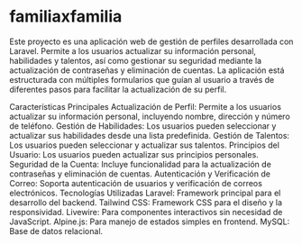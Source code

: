 # familiaxfamilia
Este proyecto es una aplicación web de gestión de perfiles desarrollada con Laravel. Permite a los usuarios actualizar su información personal, habilidades y talentos, así como gestionar su seguridad mediante la actualización de contraseñas y eliminación de cuentas. La aplicación está estructurada con múltiples formularios que guían al usuario a través de diferentes pasos para facilitar la actualización de su perfil.

Características Principales
Actualización de Perfil: Permite a los usuarios actualizar su información personal, incluyendo nombre, dirección y número de teléfono.
Gestión de Habilidades: Los usuarios pueden seleccionar y actualizar sus habilidades desde una lista predefinida.
Gestión de Talentos: Los usuarios pueden seleccionar y actualizar sus talentos.
Principios del Usuario: Los usuarios pueden actualizar sus principios personales.
Seguridad de la Cuenta: Incluye funcionalidad para la actualización de contraseñas y eliminación de cuentas.
Autenticación y Verificación de Correo: Soporta autenticación de usuarios y verificación de correos electrónicos.
Tecnologías Utilizadas
Laravel: Framework principal para el desarrollo del backend.
Tailwind CSS: Framework CSS para el diseño y la responsividad.
Livewire: Para componentes interactivos sin necesidad de JavaScript.
Alpine.js: Para manejo de estados simples en frontend.
MySQL: Base de datos relacional.
